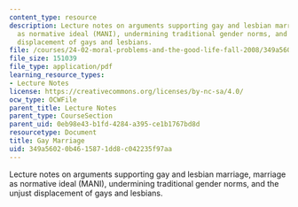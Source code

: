 ```yaml
---
content_type: resource
description: Lecture notes on arguments supporting gay and lesbian marriage, marriage
  as normative ideal (MANI), undermining traditional gender norms, and the unjust
  displacement of gays and lesbians.
file: /courses/24-02-moral-problems-and-the-good-life-fall-2008/349a56020b4615871dd8c042235f97aa_lec_25.pdf
file_size: 151039
file_type: application/pdf
learning_resource_types:
- Lecture Notes
license: https://creativecommons.org/licenses/by-nc-sa/4.0/
ocw_type: OCWFile
parent_title: Lecture Notes
parent_type: CourseSection
parent_uid: 0eb98e43-b1fd-4284-a395-ce1b1767bd8d
resourcetype: Document
title: Gay Marriage
uid: 349a5602-0b46-1587-1dd8-c042235f97aa
---
```

Lecture notes on arguments supporting gay and lesbian marriage, marriage as normative ideal (MANI), undermining traditional gender norms, and the unjust displacement of gays and lesbians.